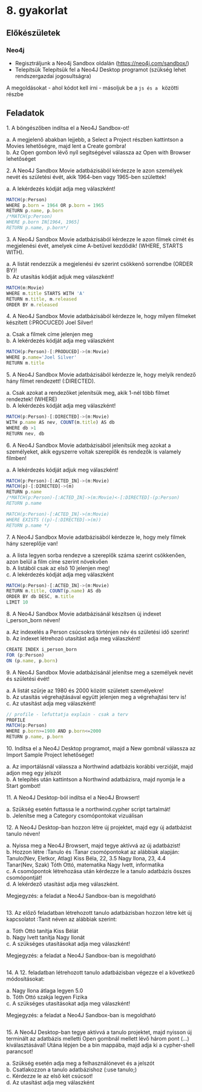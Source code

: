 ﻿# 8. gyakorlat

## Előkészületek

### Neo4j
+ Regisztráljunk a Neo4j Sandbox oldalán (https://neo4j.com/sandbox/)
+ Telepítsük Telepítsük fel a Neo4J Desktop programot (szükség lehet rendszergazdai jogosultságra)


A megoldásokat - ahol kódot kell írni - másoljuk be a ```js és a ``` közötti részbe


## Feladatok


1\.	A böngészőben indítsa el a Neo4J Sandbox-ot!

a. A megjelenő abakban lejjebb, a Select a Project részben kattintson a Movies lehetőségre, majd lent a Create gombra!  
b. Az Open gombon lévő nyíl segítségével válassza az Open with Browser lehetőséget  


2\.	A Neo4J Sandbox Movie adatbázisából kérdezze le azon személyek nevét és születési évét, akik 1964-ben vagy 1965-ben születtek!

a. A lekérdezés kódját adja meg válaszként! 

```js
MATCH(p:Person)
WHERE p.born = 1964 OR p.born = 1965
RETURN p.name, p.born
/*MATCH(p:Person)
WHERE p.born IN[1964, 1965]
RETURN p.name, p.born*/
```


3\. A Neo4J Sandbox Movie adatbázisából kérdezze le azon filmek címét és megjelenési évét, amelyek címe A-betűvel kezdődik! (WHERE, STARTS WITH).

a. A listát rendezzük a megjelenési év szerint csökkenő sorrendbe (ORDER BY)!  
b. Az utasítás kódját adjuk meg válaszként!  

```js
MATCH(m:Movie)
WHERE m.title STARTS WITH 'A'
RETURN m.title, m.released
ORDER BY m.released

```

4\.  A Neo4J Sandbox Movie adatbázisából kérdezze le, hogy milyen filmeket készített (:PROCUCED) Joel Silver!

a. Csak a filmek címe jelenjen meg  
b. A lekérdezés kódját adja meg válaszként  

   
```js
MATCH(p:Person)-[:PRODUCED]->(m:Movie)
WHERE p.name='Joel Silver'
RETURN m.title
```

5\. A Neo4J Sandbox Movie adatbázisából kérdezze le, hogy melyik rendező hány filmet rendezett! (:DIRECTED).

a. Csak azokat a rendezőket jelenítsük meg, akik 1-nél több filmet rendeztek! (WHERE)  
b. A lekérdezés kódját adja meg válaszként!  

```js
MATCH(p:Person)-[:DIRECTED]->(m:Movie)
WITH p.name AS nev, COUNT(m.title) AS db
WHERE db >1
RETURN nev, db
```


6\. A Neo4J Sandbox Movie adatbázisából jelenítsük meg azokat a személyeket, akik egyszerre voltak szereplők és rendezők is valamely filmben!

a. A lekérdezés kódját adjuk meg válaszként!   

```js
MATCH(p:Person)-[:ACTED_IN]->(m:Movie)
MATCH(p)-[:DIRECTED]->(m) 
RETURN p.name 
/*MATCH(p:Person)-[:ACTED_IN]->(m:Movie)<-[:DIRECTED]-(p:Person)
RETURN p.name

MATCH(p:Person)-[:ACTED_IN]->(m:Movie)
WHERE EXISTS ((p)-[:DIRECTED]->(m))
RETURN p.name */
```

7\. A Neo4J Sandbox Movie adatbázisából kérdezze le, hogy mely filmek hány szereplője van!

a. A lista legyen sorba rendezve a szereplők száma szerint csökkenően, azon belül a film címe szerint növekvően  
b. A listából csak az első 10 jelenjen meg!  
c. A lekérdezés kódját adja meg válaszként  

```js
MATCH(p:Person)-[:ACTED_IN]->(m:Movie)
RETURN m.title, COUNT(p.name) AS db
ORDER BY db DESC, m.title 
LIMIT 10
```

8\. A Neo4J Sandbox Movie adatbázisánál készítsen új indexet i_person_born néven!

a. Az indexelés a Person csúcsokra történjen név és születési idő szerint!  
b. Az indexet létrehozó utasítást adja meg válaszként!   

```js
CREATE INDEX i_person_born
FOR (p:Person)
ON (p.name, p.born)
```

9\.  A Neo4J Sandbox Movie adatbázisánál jelenítse meg a személyek nevét és születési évét!

a. A listát szűrje az 1980 és 2000 között született személyekre!  
b. Az utasítás végrehajtásával együtt jelenjen meg a végrehajtási terv is!  
c. Az utasítást adja meg válaszként!  

```js
// profile - lefuttatja explain - csak a terv 
PROFILE
MATCH(p:Person)
WHERE p.born>=1980 AND p.born<=2000
RETURN p.name, p.born
```

10\.  Indítsa el a Neo4J Desktop programot, majd a New gombnál válassza az Import Sample Project lehetőséget!

a. Az importálásnál válassza a Northwind adatbázis korábbi verzióját, majd adjon meg egy jelszót  
b. A telepítés után kattintson a Northwind adatbázisra, majd nyomja le a Start gombot!  

11\. A Neo4J Desktop-ból indítsa el a Neo4J Browsert!

a. Szükség esetén futtassa le a northwind.cypher script tartalmát!  
b. Jelenítse meg a Category csomópontokat vizuálisan  

12\. A Neo4J Desktop-ban hozzon létre új projektet, majd egy új adatbázist tanulo néven!

a. Nyissa meg a Neo4J Browsert, majd tegye aktívvá az új adatbázist!  
b. Hozzon létre :Tanulo és :Tanar csomópontokat az alábbiak alapján:  
Tanulo(Nev, Eletkor, Atlag) Kiss Béla, 22, 3.5 Nagy Ilona, 23, 4.4  
Tanar(Nev, Szak) Tóth Ottó, matematika Nagy Ivett, informatika  
c. A csomópontok létrehozása után kérdezze le a tanulo adatbázis összes csomópontját!  
d. A lekérdező utasítást  adja meg válaszként.   

Megjegyzés: a feladat a Neo4J Sandbox-ban is megoldható

```js

```


13\. Az előző feladatban létrehozott tanulo adatbázisban hozzon létre két új kapcsolatot :Tanit néven az alábbiak szerint:

a. Tóth Ottó tanítja Kiss Bélát  
b. Nagy Ivett tanítja Nagy Ilonát  
c. A szükséges utasításokat adja meg válaszként!   

Megjegyzés: a feladat a Neo4J Sandbox-ban is megoldható  

```js

```

14\. A 12. feladatban létrehozott tanulo adatbázisban végezze el a következő módosításokat:

a. Nagy Ilona átlaga legyen 5.0  
b. Tóth Ottó szakja legyen Fizika  
c. A szükséges utasításokat adja meg válaszként!   

Megjegyzés: a feladat a Neo4J Sandbox-ban is megoldható

```js

```

15\. A Neo4J Desktop-ban tegye aktívvá a tanulo projektet, majd nyisson új terminált az adatbázis melletti Open gombnál mellett lévő három pont (...) kiválasztásával! Utána lépjen be a bin mappába, majd adja ki a cypher-shell parancsot!

a. Szükség esetén adja meg a felhasználónevet és a jelszót  
b. Csatlakozzon a tanulo adatbázishoz (:use tanulo;)  
c. Kérdezze le az első két csúcsot!  
d. Az utasítást adja meg válaszként  


```js

```

